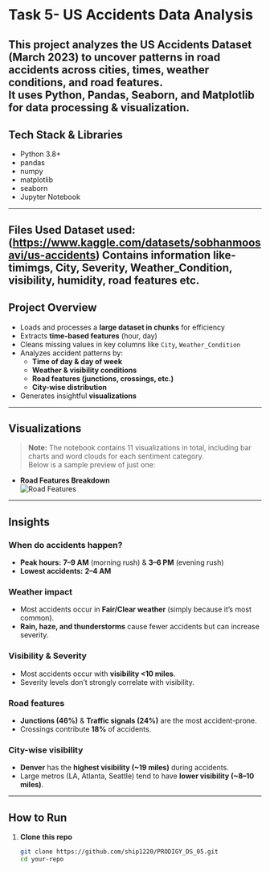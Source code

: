 # Task 5- US Accidents Data Analysis  

This project analyzes the **US Accidents Dataset (March 2023)** to uncover patterns in road accidents across cities, times, weather conditions, and road features.  
It uses **Python, Pandas, Seaborn, and Matplotlib** for data processing & visualization.  
---
## Tech Stack & Libraries

- Python 3.8+  
- pandas
- numpy
- matplotlib 
- seaborn
- Jupyter Notebook
---
Files Used
Dataset used:(https://www.kaggle.com/datasets/sobhanmoosavi/us-accidents)
Contains information like- timimgs, City, Severity, Weather_Condition, visibility, humidity, road features etc.
---
## Project Overview  

- Loads and processes a **large dataset in chunks** for efficiency  
- Extracts **time-based features** (hour, day)  
- Cleans missing values in key columns like `City`, `Weather_Condition`  
- Analyzes accident patterns by:  
  - **Time of day & day of week**  
  - **Weather & visibility conditions**  
  - **Road features (junctions, crossings, etc.)**  
  - **City-wise distribution**  
- Generates insightful **visualizations**  

---
## Visualizations  
> **Note:** The notebook contains 11 visualizations in total, including bar charts and word clouds for each sentiment category.  
> Below is a sample preview of just one:

- **Road Features Breakdown**  
  ![Road Features](your-image-link-here)


---
## Insights  

### When do accidents happen?  
- **Peak hours:** **7–9 AM** (morning rush) & **3–6 PM** (evening rush)  
- **Lowest accidents:** **2–4 AM**  

### Weather impact  
- Most accidents occur in **Fair/Clear weather** (simply because it’s most common).  
- **Rain, haze, and thunderstorms** cause fewer accidents but can increase severity.  

### Visibility & Severity  
- Most accidents occur with **visibility <10 miles**.  
- Severity levels don’t strongly correlate with visibility.  

### Road features  
- **Junctions (46%)** & **Traffic signals (24%)** are the most accident-prone.  
- Crossings contribute **18%** of accidents.  

### City-wise visibility  
- **Denver** has the **highest visibility (~19 miles)** during accidents.  
- Large metros (LA, Atlanta, Seattle) tend to have **lower visibility (~8–10 miles)**.  

---



## How to Run  

1. **Clone this repo**  
   ```bash
   git clone https://github.com/ship1220/PRODIGY_DS_05.git
   cd your-repo
